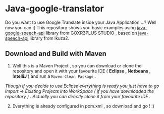 # Java-google-translator
Do you want to use Google Translate inside your Java Application ...? Well now you can :) This repository shows you basic examples
using [java-google-speech-api](https://github.com/goxr3plus/java-speech-api) library from GOXR3PLUS STUDIO , based on [java-speech-api](https://github.com/lkuza2/java-speech-api) library from lkuza2.


## Download and Build with Maven

1) Well this is a Maven Project , so you can download or clone the repository and open it with your favourite IDE ( **Eclipse , Netbeans , IntelliJ** )
and run a ``` Maven Clean Package ``` .

*Though if you decide to use Eclipse everything is ready  you just have to go Import -> Existing Projects into WorkSpace ( if you have downloaded the repository ) .
Actually you can directly clone it from your favourite IDE .* 

2) Everything is already configured in pom.xml , so download and go ! :)




